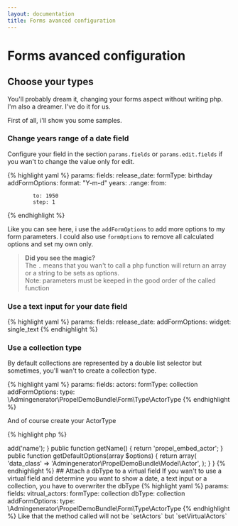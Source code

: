 ```yaml
---
layout: documentation
title: Forms avanced configuration
---
```


# Forms avanced configuration

## Choose your types

You'll probably dream it, changing your forms aspect without writing php. I'm also a dreamer. I've do it for us. 

First of all, i'll show you some samples.

### Change years range of a date field

Configure your field in the section `params.fields` or `params.edit.fields` if you wan't to change the value only for edit.

{% highlight yaml %}
params:
  fields:
    release_date:
      formType: birthday
      addFormOptions:
        format: "Y-m-d"
        years:
          .range:
            from: <?php echo date("Y"); ?>

            to: 1950
            step: 1
{% endhighlight %}

Like you can see here, i use the `addFormOptions` to add more options to my form parameters. I could also use `formOptions` to remove all calculated options and set my own only.

>**Did you see the magic?**<br />The `.` means that you wan't to call a php function will return an array or a string to be sets as options. <br />Note: parameters must be keeped in the good order of the called function

### Use a text input for your date field

{% highlight yaml %}
params:
  fields:
    release_date:
      addFormOptions:
        widget: single_text
{% endhighlight %}

### Use a collection type 

By default collections are represented by a double list selector but sometimes, you'll wan't to create a collection type.

{% highlight yaml %}
params:
  fields:
    actors:
      formType: collection
      addFormOptions:
        type: \Admingenerator\PropelDemoBundle\Form\Type\ActorType
{% endhighlight %}

And of course create your ActorType 

{% highlight php %}
<?php
namespace Admingenerator\PropelDemoBundle\Form\Type;

use Symfony\Component\Form\AbstractType;
use Symfony\Component\Form\FormBuilder;

class ActorType extends AbstractType
{
    public function buildForm(FormBuilder $builder, array $options)
    {
        $builder->add('name');
    }
    
    public function getName()
    {
        return 'propel_embed_actor';
    }
    
    public function getDefaultOptions(array $options)
    {
        return array(
            'data_class' => 'Admingenerator\PropelDemoBundle\Model\Actor',
        );
    }
}
{% endhighlight %}

## Attach a dbType to a virtual field

If you wan't to use a virtual field and determine you want to show a date, a text input or a collection, you have to overwriter the dbType

{% highlight yaml %}
params:
  fields:
    vitrual_actors:
      formType: collection
      dbType: collection
      addFormOptions:
        type: \Admingenerator\PropelDemoBundle\Form\Type\ActorType
{% endhighlight %}

Like that the method called will not be `setActors` but `setVirtualActors`


